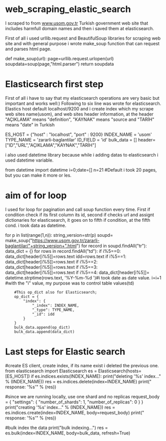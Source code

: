 # web_scraping_elastic_search

I scraped to from  www.usom.gov.tr Turkish government web site that includes harmfull domain names and then i saved them at elasticsearch.

First of all i used urllib.request and BeautifulSoup libraries for scraping web site and with general purpose i wrote make_soup function that can request and parses html page.

def make_soup(url):
    page=urllib.request.urlopen(url)
    soupdata=soup(page,"html.parser")
    return soupdata

# Elasticsearch first step
First of all i have to say that my elasticsearch operations are very basic but important and works well:)
Following to six line was wrote for elasticsearch. Elastics host default localhost/9200 and i create index which my scrape web sites name(usom), and web sites header information, at the header "AÇIKLAMA" means "definition", "KAYNAK" means "source and  "TARİH" means "date" in Turkish

ES_HOST = {"host" : "localhost", "port" : 9200}
INDEX_NAME = 'usom'
TYPE_NAME = 'zararli-baglantilar'
ID_FIELD = 'id'
bulk_data = []
header=["ID","URL","AÇIKLAMA","KAYNAK","TARİH"]

i also used datetime library because while i adding datas to elasticsearch i used datetime variable.

from datetime import datetime
i=0;date=[]
n=21 #Default i took 20 pages, but you can make it more or les.


# aim of for loop

I used for loop for pagination and call soup function every time.
First if condition check if its first column its id, second if checks url and assignt dictionaries for elasticsearch, it goes on to fifth if condition, at the fifth cond. i took data as datetime.

for p in list(range(1,n)):
    string_version=str(p)
    soupd= make_soup("https://www.usom.gov.tr/zararli-baglantilar/"+string_version+".html")
    for record in soupd.findAll("tr"):
        data_dict = {}
        for rows in record.findAll("td"):
            if i%5==0:
                data_dict[header[i%5]]=rows.text
                idd=rows.text
            if i%5==1:
                data_dict[header[i%5]]=rows.text
            if i%5==2:
                data_dict[header[i%5]]=rows.text
            if i%5==3:
                 data_dict[header[i%5]]=rows.text
            if i%5==4:
                data_dict[header[i%5]]= datetime.strptime(rows.text, '%Y-%m-%d ')#i took date as date value.
            i=i+1
            #with the "i" value, my purpose was to control table values(td)
            
        #This op_dict also for Elasticsearch;
        op_dict = {
            "index": {
                "_index": INDEX_NAME,
                "_type": TYPE_NAME,
                "_id": idd
            }
        }
        bulk_data.append(op_dict)
        bulk_data.append(data_dict)
        
# Last steps for Elastic search
#create ES client, create index, if its name exist i deleted the previous one.
from elasticsearch import Elasticsearch
es = Elasticsearch(hosts=[ES_HOST])
if es.indices.exists(INDEX_NAME):
    print("deleting '%s' index..." % (INDEX_NAME))
    res = es.indices.delete(index=INDEX_NAME)
    print(" response: '%s'" % (res))

#since we are running locally, use one shard and no replicas
request_body = {
    "settings": {
        "number_of_shards": 1,
        "number_of_replicas": 0
    }
}
print("creating '%s' index..." % (INDEX_NAME))
res = es.indices.create(index=INDEX_NAME, body=request_body)
print(" response: '%s'" % (res))

#bulk index the data
print("bulk indexing...")
res = es.bulk(index=INDEX_NAME, body=bulk_data, refresh=True)
